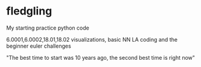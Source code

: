 # fledgling
My starting practice python code

6.0001,6.0002,18.01,18.02 visualizations, basic NN LA coding and the beginner euler challenges

"The best time to start was 10 years ago, the second best time is right now"

